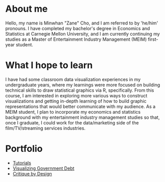# About me
Hello, my name is Minwhan "Zane" Cho, and I am referred to by 'he/him' pronouns. I have completed my bachelor's degree in Economics and Statistics at Carnegie Mellon University, and I am currently continuing my studies as a Master of Entertainment Industry Management (MEIM) first-year student.

# What I hope to learn
I have had some classroom data visualization experiences in my undergraduate years, where my learnings were more focused on building technical skills to draw statistical graphics via R, specifically. From this course, I am interested in exploring more various ways to construct visualizations and getting in-depth learning of how to build graphic representations that would better communicate with my audience. As a MEIM student, I plan to incorporate my economics and statistics background with my entertainment industry management studies so that, once I graduate, I could work for the data/marketing side of the film/TV/streaming services industries.

# Portfolio
* [Tutorials](http://minwhanc.github.io/portfolio/tutorials.html)
* [Visualizing Government Debt](http://minwhanc.github.io/portfolio/dataviz2.html)
* [Critique by Design](http://minwhanc.github.io/portfolio/critique.html)
